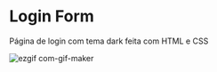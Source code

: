 # Login Form
Página de login com tema dark feita com HTML e CSS

![ezgif com-gif-maker](https://user-images.githubusercontent.com/96548684/147616988-3f58bbff-24e7-488e-807e-0801750e62ab.gif)
